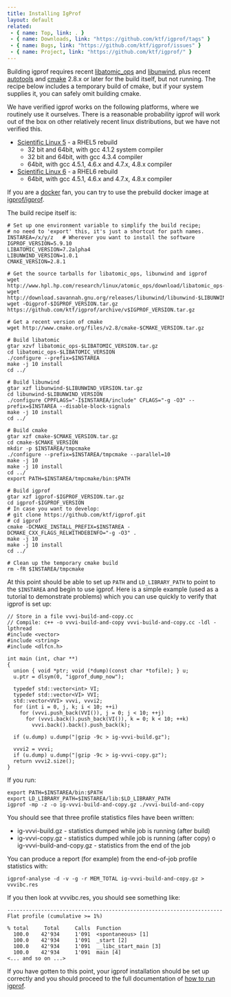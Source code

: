 ```yaml
---
title: Installing IgProf
layout: default
related:
 - { name: Top, link: . }
 - { name: Downloads, link: "https://github.com/ktf/igprof/tags" }
 - { name: Bugs, link: "https://github.com/ktf/igprof/issues" }
 - { name: Project, link: "https://github.com/ktf/igprof/" }
---
```


Building igprof requires recent [libatomic_ops][] and [libunwind][], plus recent
[autotools][] and [cmake][] 2.8.x or later for the build itself, but not running.
The recipe below includes a temporary build of cmake, but if your system
supplies it, you can safely omit building cmake.

We have verified igprof works on the following platforms, where we routinely
use it ourselves. There is a reasonable probability igprof will work out of
the box on other relatively recent linux distributions, but we have not
verified this.

 * [Scientific Linux 5](https://www.scientificlinux.org/) - a RHEL5 rebuild
   * 32 bit and 64bit, with gcc 4.1.2 system compiler
   * 32 bit and 64bit, with gcc 4.3.4 compiler
   * 64bit, with gcc 4.5.1, 4.6.x and 4.7.x, 4.8.x compiler
 * [Scientific Linux 6](https://www.scientificlinux.org/) - a RHEL6 rebuild
   * 64bit, with gcc 4.5.1, 4.6.x and 4.7.x, 4.8.x compiler

If you are a [docker](http://docker.io) fan, you can try to use the prebuild
docker image at [igprof/igprof](https://registry.hub.docker.com/u/igprof/igprof).

The build recipe itself is:

    # Set up one environment variable to simplify the build recipe;
    # no need to 'export' this, it's just a shortcut for path names.
    INSTAREA=/x/y/z   # Wherever you want to install the software
    IGPROF_VERSION=5.9.10
    LIBATOMIC_VERSION=7.2alpha4
    LIBUNWIND_VERSION=1.0.1
    CMAKE_VERSION=2.8.1

    # Get the source tarballs for libatomic_ops, libunwind and igprof
    wget http://www.hpl.hp.com/research/linux/atomic_ops/download/libatomic_ops-$LIBATOMIC_VERSION.tar.gz
    wget http://download.savannah.gnu.org/releases/libunwind/libunwind-$LIBUNWIND_VERSION.tar.gz
    wget -Oigprof-$IGPROF_VERSION.tar.gz https://github.com/ktf/igprof/archive/v$IGPROF_VERSION.tar.gz

    # Get a recent version of cmake
    wget http://www.cmake.org/files/v2.8/cmake-$CMAKE_VERSION.tar.gz

    # Build libatomic
    gtar xzvf libatomic_ops-$LIBATOMIC_VERSION.tar.gz
    cd libatomic_ops-$LIBATOMIC_VERSION
    ./configure --prefix=$INSTAREA
    make -j 10 install
    cd ../

    # Build libunwind
    gtar xzf libunwind-$LIBUNWIND_VERSION.tar.gz
    cd libunwind-$LIBUNWIND_VERSION
    ./configure CPPFLAGS="-I$INSTAREA/include" CFLAGS="-g -O3" --prefix=$INSTAREA --disable-block-signals
    make -j 10 install
    cd ../

    # Build cmake
    gtar xzf cmake-$CMAKE_VERSION.tar.gz
    cd cmake-$CMAKE_VERSION
    mkdir -p $INSTAREA/tmpcmake
    ./configure --prefix=$INSTAREA/tmpcmake --parallel=10
    make -j 10
    make -j 10 install
    cd ../
    export PATH=$INSTAREA/tmpcmake/bin:$PATH

    # Build igprof
    gtar xzf igprof-$IGPROF_VERSION.tar.gz
    cd igprof-$IGPROF_VERSION
    # In case you want to develop:
    # git clone https://github.com/ktf/igprof.git
    # cd igprof
    cmake -DCMAKE_INSTALL_PREFIX=$INSTAREA -DCMAKE_CXX_FLAGS_RELWITHDEBINFO="-g -O3" .
    make -j 10
    make -j 10 install
    cd ../

    # Clean up the temporary cmake build
    rm -fR $INSTAREA/tmpcmake

At this point should be able to set up `PATH` and `LD_LIBRARY_PATH` to point to
the `$INSTAREA` and begin to use igprof. Here is a simple example (used as a
tutorial to demonstrate problems) which you can use quickly to verify that
igprof is set up:

    // Store in a file vvvi-build-and-copy.cc
    // Compile: c++ -o vvvi-build-and-copy vvvi-build-and-copy.cc -ldl -lpthread
    #include <vector>
    #include <string>
    #include <dlfcn.h>

    int main (int, char **)
    {
      union { void *ptr; void (*dump)(const char *tofile); } u;
      u.ptr = dlsym(0, "igprof_dump_now");

      typedef std::vector<int> VI;
      typedef std::vector<VI> VVI;
      std::vector<VVI> vvvi, vvvi2;
      for (int i = 0, j, k; i < 10; ++i)
        for (vvvi.push_back(VVI()), j = 0; j < 10; ++j)
          for (vvvi.back().push_back(VI()), k = 0; k < 10; ++k)
            vvvi.back().back().push_back(k);

      if (u.dump) u.dump("|gzip -9c > ig-vvvi-build.gz");

      vvvi2 = vvvi;
      if (u.dump) u.dump("|gzip -9c > ig-vvvi-copy.gz");
      return vvvi2.size();
    }

If you run:

    export PATH=$INSTAREA/bin:$PATH
    export LD_LIBRARY_PATH=$INSTAREA/lib:$LD_LIBRARY_PATH
    igprof -mp -z -o ig-vvvi-build-and-copy.gz ./vvvi-build-and-copy

You should see that three profile statistics files have been written:

 * ig-vvvi-build.gz - statistics dumped while job is running (after build)
 * ig-vvvi-copy.gz - statistics dumped while job is running (after copy)
 o ig-vvvi-build-and-copy.gz - statistics from the end of the job

You can produce a report (for example) from the end-of-job profile statistics
with:

    igprof-analyse -d -v -g -r MEM_TOTAL ig-vvvi-build-and-copy.gz > vvvibc.res

If you then look at vvvibc.res, you should see something like:

    ----------------------------------------------------------------------
    Flat profile (cumulative >= 1%)

    % total     Total     Calls  Function
      100.0    42'934     1'091  <spontaneous> [1]
      100.0    42'934     1'091  _start [2]
      100.0    42'934     1'091  __libc_start_main [3]
      100.0    42'934     1'091  main [4]
    <... and so on ...>

If you have gotten to this point, your igprof installation should be set up
correctly and you should proceed to the full documentation of [how to run igprof](running.html).

[libatomic_ops]: http://www.hpl.hp.com/research/linux/atomic_ops/
[libunwind]: http://www.nongnu.org/libunwind/
[autotools]: http://www.gnu.org/savannah-checkouts/gnu/automake/manual/html_node/Autotools-Introduction.html
[cmake]: http://www.cmake.org
